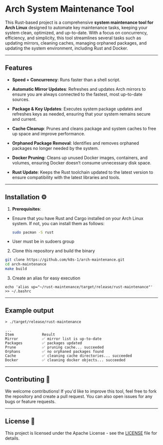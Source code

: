 # Arch System Maintenance Tool

This Rust-based project is a comprehensive **system maintenance tool for Arch Linux** designed to automate key maintenance tasks, keeping your system clean, optimized, and up-to-date. With a focus on concurrency, efficiency, and simplicity, this tool streamlines several tasks such as updating mirrors, cleaning caches, managing orphaned packages, and updating the system environment, including Rust and Docker.

---

## Features

- **Speed + Concurrency**: Runs faster than a shell script.

- **Automatic Mirror Updates**: Refreshes and updates Arch mirrors to ensure you are always connected to the fastest, most up-to-date sources.

- **Package & Key Updates**: Executes system package updates and refreshes keys as needed, ensuring that your system remains secure and current.

- **Cache Cleanup**: Prunes and cleans package and system caches to free up space and improve performance.

- **Orphaned Package Removal**: Identifies and removes orphaned packages no longer needed by the system.

- **Docker Pruning**: Cleans up unused Docker images, containers, and volumes, ensuring Docker doesn’t consume unnecessary disk space.

- **Rust Update**:
  Keeps the Rust toolchain updated to the latest version to ensure compatibility with the latest libraries and tools.

---

## Installation ⚙️

1. **Prerequisites**:
 - Ensure that you have Rust and Cargo installed on your Arch Linux system. If not, you can install them as follows:
   ```bash
   sudo pacman -S rust
   ```
 - User must be in sudoers group

2. Clone this repository and build the binary
```bash
git clone https://github.com/k8s-1/arch-maintenance.git
cd arch-maintenance
make build
```

3. Create an alias for easy execution
```
echo 'alias up="~/rust-maintenance/target/release/rust-maintenance"' >> ~/.bashrc
```

---

## Example output
```vbnet
> ./target/release/rust-maintenance

...
Item             Result
Mirror           ✅ mirror list is up-to-date
Packages         ✅ packages updated
Prune            ✅ pruning cache... succeeded
Orphans          ✅ no orphaned packages found
Cache            ✅ cleaning cache directories... succeeded
Docker           ✅ cleaning docker objects... succeeded
```

---

## Contributing 🤝

We welcome contributions! If you'd like to improve this tool, feel free to fork the repository and create a pull request. You can also open issues for any bugs or feature requests.

---

## License 📜

This project is licensed under the Apache License - see the [LICENSE](LICENSE) file for details.



